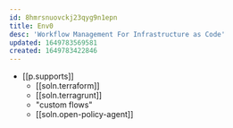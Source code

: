 ```yaml
---
id: 8hmrsnuovckj23qyg9n1epn
title: Env0
desc: 'Workflow Management For Infrastructure as Code'
updated: 1649783569581
created: 1649783422846
---
```


- [[p.supports]]
  - [[soln.terraform]]
  - [[soln.terragrunt]]
  - "custom flows"
  - [[soln.open-policy-agent]]